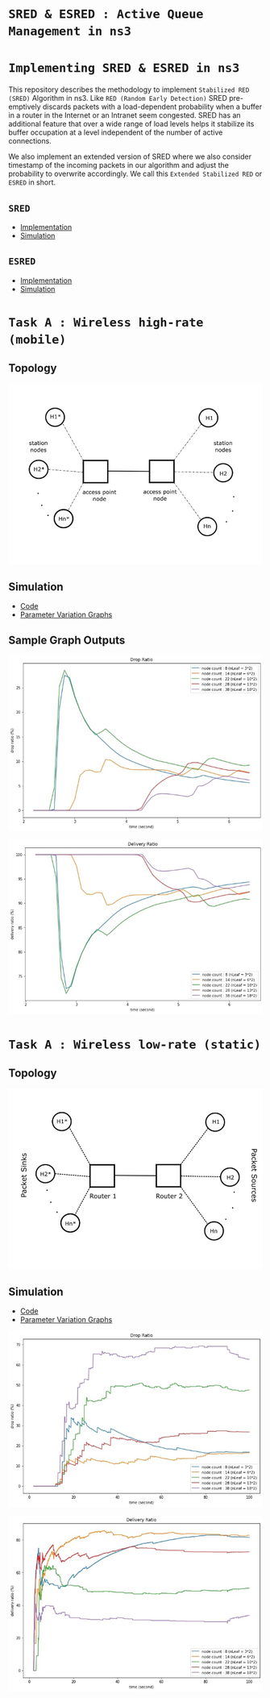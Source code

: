 # **`SRED & ESRED : Active Queue Management in ns3`**

# **`Implementing SRED & ESRED in ns3`**

This repository describes the methodology to implement `Stabilized RED (SRED)`
Algorithm in ns3. Like `RED (Random Early Detection)` SRED pre-emptively
discards packets with a load-dependent probability when a buffer in a router in
the Internet or an Intranet seem congested. SRED has an additional feature
that over a wide range of load levels helps it stabilize its buffer occupation at a level independent of the number of active connections.

We also implement an extended version of SRED where we also consider timestamp of the incoming packets in our algorithm and adjust the probability to
overwrite accordingly. We call this `Extended Stabilized RED` or `ESRED` in short.

## `SRED`
- [Implementation](sred/stabilized-red-queue-disc.cc)
- [Simulation](simulation/wired-sred-simulation.cc)
## `ESRED`
- [Implementation](esred/es-red-queue-disc.cc)
- [Simulation](simulation/wired-esred-simulation.cc)


# **`Task A : Wireless high-rate (mobile)`**

## **Topology**

![](drawings/wireless-jpg/wireless-high-rate.jpg)


## **Simulation**

- [Code](wireless-high-rate/wireless-high-rate.cc)
- [Parameter Variation Graphs](drawings/wifi)

## **Sample Graph Outputs**

![](drawings/wifi/node/drop.jpg)

![](drawings/wifi/node/delivery.jpg)



# **`Task A : Wireless low-rate (static)`**


## **Topology**

![](drawings/wireless-jpg/wireless-lrwpan.jpg)


## **Simulation**

- [Code](wireless-low-rate/wireless-low-rate.cc)
- [Parameter Variation Graphs](drawings/lrpwan)

![](drawings/lrwpan/node/drop.jpg)

![](drawings/lrwpan/node/delivery.jpg)